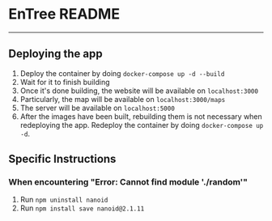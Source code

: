 # EnTree README

---

## Deploying the app

1. Deploy the container by doing `docker-compose up -d --build`
2. Wait for it to finish building
3. Once it's done building, the website will be available on `localhost:3000`
4. Particularly, the map will be available on `localhost:3000/maps`
5. The server will be available on `localhost:5000`
6. After the images have been built, rebuilding them is not necessary when redeploying the app. Redeploy the container by doing `docker-compose up -d`.


## Specific Instructions

### When encountering "Error: Cannot find module './random'"
1. Run `npm uninstall nanoid`
2. Run `npm install save nanoid@2.1.11`